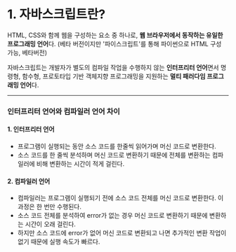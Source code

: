 # 1. 자바스크립트란?
HTML, CSS와 함께 웹을 구성하는 요소 중 하나로, **웹 브라우저에서 동작하는 유일한 프로그래밍 언어**다.
(베타 버전이지만 '파이스크립트'를 통해 파이썬으로 HTML 구성 가능, 베타버전)

자바스크립트는 개발자가 별도의 컴파일 작업을 수행하지 않는 **인터프리터 언어**면서 명령형, 함수형, 프로토타입 기반 객체지향 프로그래밍을 지원하는 **멀티 패러다임 프로그래밍 언어**다.

-----

### 인터프리터 언어와 컴파일러 언어 차이
 #### 1. 인터프리터 언어
  - 프로그램이 실행되는 동안 소스 코드를 한줄씩 읽어가며 머신 코드로 변환한다.
  - 소스 코드를 한 줄씩 분석하며 머신 코드로 변환하기 때문에 전체를 변환하는 컴파일러에 비해 변환하는 시간이 적게 걸린다.

 #### 2. 컴파일러 언어
  - 컴파일러는 프로그램이 실행되기 전에 소스 코드 전체를 머신 코드로 변환한다. 이 과정은 한 번만 수행된다.
  - 소스 코드 전체를 분석하여 error가 없는 경우 머신 코드로 변환하기 때문에 변환하는 시간이 오래 걸린다.
  - 하지만 소스 코드에 error가 없어 머신 코드로 변환되고 나면 추가적인 변환 작업이 없기 때문에 실행 속도가 빠르다.

